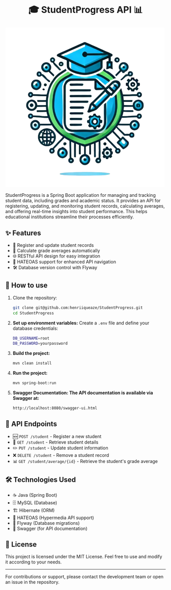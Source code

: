 # <p align="center">🎓 StudentProgress API 📊</p>
<p>
  <img src="assets/images/Logo%20StudentProgress.png" alt="StudentProgress Logo">
</p>

StudentProgress is a Spring Boot application for managing and tracking student data, including grades and academic status. It provides an API for registering, updating, and monitoring student records, calculating averages, and offering real-time insights into student performance. This helps educational institutions streamline their processes efficiently.

## ✨ Features
- 📌 Register and update student records
- 🧮 Calculate grade averages automatically
- 🌐 RESTful API design for easy integration
- 🔗 HATEOAS support for enhanced API navigation
- 🛠️ Database version control with Flyway
  
## 🚀 How to use

1. Clone the repository:
   ```sh
   git clone git@github.com:henriiqueaze/StudentProgress.git
   cd StudentProgress
   ```
2. **Set up environment variables:**
   Create a `.env` file and define your database credentials:
    ```bash
    DB_USERNAME=root
    DB_PASSWORD=yourpassword
    ```

3. **Build the project:**
    ```bash
    mvn clean install
    ```

4. **Run the project:**
    ```bash
    mvn spring-boot:run
    ```

5. **Swagger Documentation: The API documentation is available via Swagger at:**
    ```bash
    http://localhost:8080/swagger-ui.html
    ```

## 🔗 API Endpoints
- 🆕 `POST /student` - Register a new student
- 📄 `GET /student` - Retrieve student details
- ✏️ `PUT /student` - Update student information
- ❌ `DELETE /student` - Remove a student record
- 📊 `GET /student/average/{id}` - Retrieve the student's grade average

## 🛠️ Technologies Used
- ☕ Java (Spring Boot)
- 🗄️ MySQL (Database)
- 🏗️ Hibernate (ORM)
- 🔗 HATEOAS (Hypermedia API support)
- 📂 Flyway (Database migrations)
- 📑 Swagger (for API documentation)

## 📜 License
This project is licensed under the MIT License. Feel free to use and modify it according to your needs.

---
For contributions or support, please contact the development team or open an issue in the repository.

